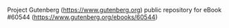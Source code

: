 Project Gutenberg (https://www.gutenberg.org) public repository for eBook #60544 (https://www.gutenberg.org/ebooks/60544)
